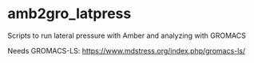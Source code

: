 # amb2gro_latpress
Scripts to run lateral pressure with Amber and analyzing with GROMACS

Needs GROMACS-LS: https://www.mdstress.org/index.php/gromacs-ls/

